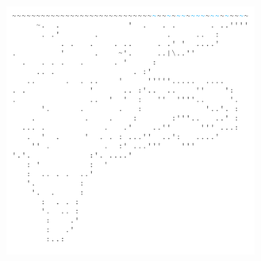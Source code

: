 <pre>
    <img align="left" style="float: left;" src="progress.png" width="500">
	<a href='day/1'>Day 1: Sonar Sweep</a>
</pre>























</pre>
